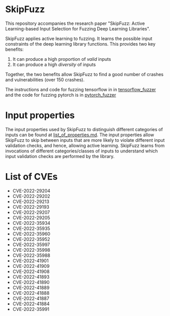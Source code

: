 

SkipFuzz
=========

This repository accompanies the research paper "SkipFuzz: Active Learning-based Input Selection for
Fuzzing Deep Learning Libraries".



SkipFuzz applies active learning to fuzzing. It learns the possible input constraints of the deep learning library functions. This provides two key benefits:
1. It can produce a high proportion of _valid_ inputs
2. It can produce a high _diversity_ of inputs

Together, the two benefits allow SkipFuzz to find a good number of crashes and vulnerabilities (over 150 crashes).


The instructions and code for fuzzing tensorflow in in [tensorflow_fuzzer](tensorflow_fuzzer) and the code for fuzzing pytorch is in [pytorch_fuzzer](pytorch_fuzzer)



Input properties
=======================

The input properties used by SkipFuzz to distinguish different categories of inputs can be found at [list_of_properties.md](list_of_properties.md).
The input properties allow SkipFuzz to skip between inputs that are more likely to violate different input validation checks, and hence, allowing active learning.
SkipFuzz learns from invocations of different categories/classes of inputs to understand which input validation checks are performed by the library.





List of CVEs
===========

* CVE-2022-29204
* CVE-2022-29202
* CVE-2022-29213
* CVE-2022-29193
* CVE-2022-29207
* CVE-2022-29205
* CVE-2022-35934
* CVE-2022-35935
* CVE-2022-35960
* CVE-2022-35952
* CVE-2022-35997
* CVE-2022-35998
* CVE-2022-35988
* CVE-2022-41901
* CVE-2022-41909
* CVE-2022-41908
* CVE-2022-41893
* CVE-2022-41890
* CVE-2022-41889
* CVE-2022-41888
* CVE-2022-41887
* CVE-2022-41884
* CVE-2022-35991







